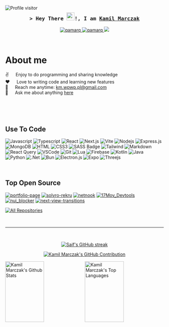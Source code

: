 <a href="https://komarev.com/ghpvc/?username=qamarq">
  <img align="left" src="https://komarev.com/ghpvc/?username=qamarq&label=Visitors&color=0e75b6&style=flat" alt="Profile visitor" />
</a>


<!--[![wakatime](https://wakatime.com/badge/user/7e4fd86f-39e8-456e-a8b1-a2a9c20021e4.svg)](https://wakatime.com/@7e4fd86f-39e8-456e-a8b1-a2a9c20021e4)-->

<!-- Intro  -->
<h3 align="center">
        <samp>&gt; Hey There <img src="https://media.giphy.com/media/hvRJCLFzcasrR4ia7z/giphy.gif" width="25px"/>!, I am
                <b><a target="_blank" href="https://kamilmarczak.pl">Kamil Marczak</a></b>
        </samp>
</h3>

<p align="center">
 <a href="https://kamilmarczak.pl" target="blank">
  <img src="https://img.shields.io/badge/Website-DC143C?style=for-the-badge&logo=medium&logoColor=white" alt="qamarq" />
 </a>
 <a href="https://linkedin.com/in/%F0%9F%94%A5-kamil-marczak-095b331a2" target="_blank">
  <img src="https://img.shields.io/badge/LinkedIn-0077B5?style=for-the-badge&logo=linkedin&logoColor=white" alt="qamarq"/>
 </a>
 <a href="https://x.com/qamarq_" target="_blank">
  <img src="https://img.shields.io/badge/Twitter-000000?style=for-the-badge&logo=x&logoColor=white" />
 </a>
</p>
<br />

<!-- About Section -->
 # About me
 
<p>
 ✌️ &emsp; Enjoy to do programming and sharing knowledge <br/>
 ❤️ &emsp; Love to writing code and learning new features<br/>
 📧 &emsp; Reach me anytime: <a href="mailto:km.wpwp.pl@gmail.com">km.wpwp.pl@gmail.com</a><br/>
 💬 &emsp; Ask me about anything <a href="https://github.com/qamarq/qamarq/issues">here</a>

</p>

<br/>
<br/>
<br/>

## Use To Code

![Javascript](https://img.shields.io/badge/Javascript-F0DB4F?style=for-the-badge&labelColor=black&logo=javascript&logoColor=F0DB4F)
![Typescript](https://img.shields.io/badge/Typescript-007acc?style=for-the-badge&labelColor=black&logo=typescript&logoColor=007acc)
![React](https://img.shields.io/badge/-React-61DBFB?style=for-the-badge&labelColor=black&logo=react&logoColor=61DBFB)
![Next.js](https://img.shields.io/badge/next.js-000000?style=for-the-badge&logo=nextdotjs&logoColor=white)
![Vite](https://img.shields.io/badge/vite-%23646CFF.svg?style=for-the-badge&labelColor=black&logo=vite&logoColor=white)
![Nodejs](https://img.shields.io/badge/Nodejs-3C873A?style=for-the-badge&labelColor=black&logo=node.js&logoColor=3C873A)
![Express.js](https://img.shields.io/badge/Express.js-000000?style=for-the-badge&logo=express&logoColor=white)
![MongoDB](https://img.shields.io/badge/MongoDB-4EA94B?style=for-the-badge&logo=mongodb&logoColor=white)
![HTML](https://img.shields.io/badge/HTML5-E34F26?style=for-the-badge&logo=html5&logoColor=white)
![CSS3](https://img.shields.io/badge/CSS3-1572B6?style=for-the-badge&logo=css3&logoColor=white)
![SASS Badge](https://img.shields.io/badge/Sass-CC6699?style=for-the-badge&logo=sass&logoColor=white)
![Tailwind](https://img.shields.io/badge/Tailwind_CSS-092749?style=for-the-badge&logo=tailwindcss&logoColor=06B6D4&labelColor=000000)
![Markdown](https://img.shields.io/badge/Markdown-000000?style=for-the-badge&logo=markdown&logoColor=white)
![React Query](https://img.shields.io/badge/-React_Query-FF4154?style=for-the-badge&logo=react%20query&logoColor=white)
![VSCode](https://img.shields.io/badge/Visual_Studio-0078d7?style=for-the-badge&logo=visual%20studio&logoColor=white)
![Git](https://img.shields.io/badge/Git-F05032?style=for-the-badge&logo=git&logoColor=white)
![Lua](https://img.shields.io/badge/lua-%232C2D72.svg?style=for-the-badge&logo=lua&logoColor=white)
![Firebase](https://img.shields.io/badge/firebase-a08021?style=for-the-badge&labelColor=black&logo=firebase&logoColor=ffcd34)
![Kotlin](https://img.shields.io/badge/kotlin-%237F52FF.svg?style=for-the-badge&logo=kotlin&logoColor=white)
![Java](https://img.shields.io/badge/java-%23ED8B00.svg?style=for-the-badge&labelColor=black&logo=openjdk&logoColor=white)
![Python](https://img.shields.io/badge/python-3670A0?style=for-the-badge&logo=python&logoColor=ffdd54)
![.Net](https://img.shields.io/badge/.NET-5C2D91?style=for-the-badge&logo=.net&logoColor=white)
![Bun](https://img.shields.io/badge/Bun-%23000000.svg?style=for-the-badge&logo=bun&logoColor=white)
![Electron.js](https://img.shields.io/badge/Electron-191970?style=for-the-badge&logo=Electron&logoColor=white)
![Expo](https://img.shields.io/badge/expo-1C1E24?style=for-the-badge&labelColor=black&logo=expo&logoColor=#D04A37)
![Threejs](https://img.shields.io/badge/threejs-black?style=for-the-badge&logo=three.js&logoColor=white)

<br/>

## Top Open Source
[![portfolio-page](https://github-readme-stats.vercel.app/api/pin/?username=qamarq&repo=portfolio-page&border_color=f43f5e&bg_color=4c051940&title_color=C9D1D9&text_color=8B949E&icon_color=f43f5e)](https://github.com/qamarq/portfolio-page) 
[![solvro-rekru](https://github-readme-stats.vercel.app/api/pin/?username=qamarq&repo=solvro-rekru&border_color=2563eb&bg_color=17255440&title_color=C9D1D9&text_color=8B949E&icon_color=2563eb)](https://github.com/qamarq/solvro-rekru)
[![netnook](https://github-readme-stats.vercel.app/api/pin/?username=qamarq&repo=netnook&border_color=e2e8f0&bg_color=02061740&title_color=C9D1D9&text_color=8B949E&icon_color=e2e8f0)](https://github.com/qamarq/netnook)
[![17Mov_Devtools](https://github-readme-stats.vercel.app/api/pin/?username=qamarq&repo=17mov_DevTool&border_color=db2777&bg_color=50072440&title_color=C9D1D9&text_color=8B949E&icon_color=db2777)](https://github.com/qamarq/17mov_DevTool)
[![nui_blocker](https://github-readme-stats.vercel.app/api/pin/?username=qamarq&repo=nui_blocker&border_color=0f73ff&bg_color=17255440&title_color=C9D1D9&text_color=8B949E&icon_color=0f73ff)](https://github.com/qamarq/nui_blocker)
[![next-view-transitions](https://github-readme-stats.vercel.app/api/pin/?username=qamarq&repo=next-view-transitions&border_color=8b5cf6&bg_color=2e106540&title_color=C9D1D9&text_color=8B949E&icon_color=8b5cf6)](https://github.com/qamarq/next-view-transitions)

<p align="left">
  <a href="https://github.com/qamarq?tab=repositories" target="_blank"><img alt="All Repositories" title="All Repositories" src="https://img.shields.io/badge/-All%20Repos-2962FF?style=for-the-badge&logo=koding&logoColor=white"/></a>
</p>

<br/>
<hr/>
<br/>

<p align="center">
  <a href="https://github.com/qamarq">
    <img src="https://github-readme-streak-stats.herokuapp.com/?user=qamarq&theme=radical&border=ff127950&background=0D1117" alt="Saif's GitHub streak"/>
  </a>
</p>

<p align="center">
  <a href="https://github.com/qamarq">
    <img src="https://github-profile-summary-cards.vercel.app/api/cards/profile-details?username=qamarq&theme=radical" alt="Kamil Marczak's GitHub Contribution"/>
  </a>
</p>

<a> 
    <a href="https://github.com/qamarq"><img alt="Kamil Marczak's Github Stats" src="https://denvercoder1-github-readme-stats.vercel.app/api?username=qamarq&show_icons=true&count_private=true&theme=react&border_color=ff127950&bg_color=0D1117&title_color=F85D7F&icon_color=F8D866" height="192px" width="49.5%"/></a>
  <a href="https://github.com/qamarq"><img alt="Kamil Marczak's Top Languages" src="https://denvercoder1-github-readme-stats.vercel.app/api/top-langs/?username=qamarq&langs_count=8&layout=compact&theme=react&border_color=ff127950&bg_color=0D1117&title_color=F85D7F&icon_color=F8D866" height="192px" width="49.5%"/></a>
  <br/>
</a>


<!-- ![Kamil Marczak's Graph](https://github-readme-activity-graph.vercel.app/graph?username=qamarq&custom_title=Kamil%20Marczak's%20GitHub%20Activity%20Graph&bg_color=0D1117&color=ff127950&line=ff127950&point=ff127950&area_color=FFFFFF&title_color=FFFFFF&area=true) -->
